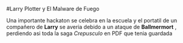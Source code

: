 #Larry Plotter y El Malware de Fuego

Una importante hackaton se celebra en la escuela y el portatil de un compañero de **Larry**
se averia debido a un ataque de **Ballmermort** , perdiendo asi toda la saga *Crepusculo*
en PDF que tenia guardada

